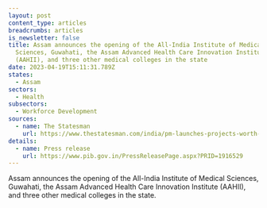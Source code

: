 ```yaml
---
layout: post
content_type: articles
breadcrumbs: articles
is_newsletter: false
title: Assam announces the opening of the All-India Institute of Medical
  Sciences, Guwahati, the Assam Advanced Health Care Innovation Institute
  (AAHII), and three other medical colleges in the state
date: 2023-04-19T15:11:31.789Z
states:
  - Assam
sectors:
  - Health
subsectors:
  - Workforce Development
sources:
  - name: The Statesman
    url: https://www.thestatesman.com/india/pm-launches-projects-worth-over-rs-3400-cr-in-assam-1503172174.html
details:
  - name: Press release
    url: https://www.pib.gov.in/PressReleasePage.aspx?PRID=1916529
---
```

Assam announces the opening of the All-India Institute of Medical Sciences, Guwahati, the Assam Advanced Health Care Innovation Institute (AAHII), and three other medical colleges in the state.
